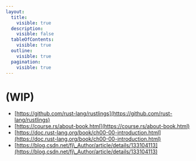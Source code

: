 ```yaml
---
layout:
  title:
    visible: true
  description:
    visible: false
  tableOfContents:
    visible: true
  outline:
    visible: true
  pagination:
    visible: true
---
```


# (WIP)

* [https://github.com/rust-lang/rustlings](https://github.com/rust-lang/rustlings)
* [https://course.rs/about-book.html](https://course.rs/about-book.html)
* [https://doc.rust-lang.org/book/ch00-00-introduction.html](https://doc.rust-lang.org/book/ch00-00-introduction.html)
* [https://blog.csdn.net/fj\_Author/article/details/133104113](https://blog.csdn.net/fj\_Author/article/details/133104113)
